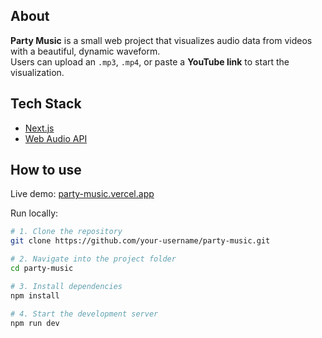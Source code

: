 ## About
**Party Music** is a small web project that visualizes audio data from videos with a beautiful, dynamic waveform.  
Users can upload an `.mp3`, `.mp4`, or paste a **YouTube link** to start the visualization.

## Tech Stack
- [Next.js](https://nextjs.org/)
- [Web Audio API](https://developer.mozilla.org/en-US/docs/Web/API/Web_Audio_API)

## How to use
Live demo: [party-music.vercel.app](https://party-music.vercel.app)

Run locally:
```bash
# 1. Clone the repository
git clone https://github.com/your-username/party-music.git

# 2. Navigate into the project folder
cd party-music

# 3. Install dependencies
npm install

# 4. Start the development server
npm run dev
